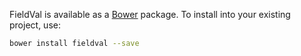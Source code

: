 FieldVal is available as a [Bower](http://bower.io) package. To install into your existing project, use:

```bash
bower install fieldval --save
```